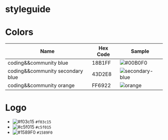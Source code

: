 # styleguide

# Colors #

| Name                            | Hex Code | Sample                                                          |
|---------------------------------|----------|-----------------------------------------------------------------|
|coding&&community blue           | 18B1FF   |![#00B0F0](https://placehold.it/150x40/00B0F0/FFFFFF?text=00B0F0)|
|coding&&community secondary blue | 43D2E8   |![secondary-blue](readme/cc-secondary-blue-sample-40px-40px.png) |
|coding&&community orange         | FF6922   |![orange](readme/cc-orange-sample-40px-40px.png)                 |

# Logo #

- ![#f03c15](https://via.placeholder.com/15/f03c15/000000?text=+) `#f03c15`
- ![#c5f015](https://via.placeholder.com/15/c5f015/000000?text=+) `#c5f015`
- ![#1589F0](https://via.placeholder.com/15/1589F0/000000?text=+) `#1589F0`
